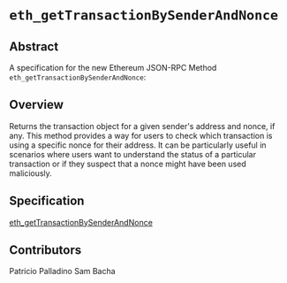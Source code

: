 # `eth_getTransactionBySenderAndNonce`

## Abstract

A specification for the new Ethereum JSON-RPC Method `eth_getTransactionBySenderAndNonce`:

## Overview

Returns the transaction object for a given sender's address and nonce, if any. This method provides a way for users to check which transaction is using a specific nonce for their address. It can be particularly useful in scenarios where users want to understand the status of a particular transaction or if they suspect that a nonce might have been used maliciously.

## Specification

[eth_getTransactionBySenderAndNonce](./eth_getTransactionBySenderAndNonce.md)

## Contributors

Patricio Palladino Sam Bacha
